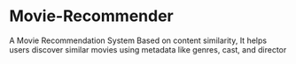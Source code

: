 # Movie-Recommender
 A Movie Recommendation System Based on content similarity, It helps users discover similar movies using metadata like genres, cast, and director
